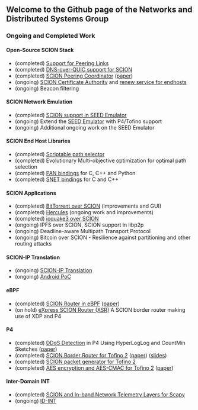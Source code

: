 ## Welcome to the Github page of the Networks and Distributed Systems Group

### Ongoing and Completed Work

#### Open-Source SCION Stack
- (completed) [Support for Peering Links](https://github.com/scionproto/scion/pull/4299)
- (completed) [DNS-over-QUIC support for SCION](https://github.com/netsys-lab/scion-coredns-doq)
- (completed) [SCION Peering Coordinator](https://github.com/netsys-lab/scion-peering-coordinator) ([paper](https://doi.org/10.14279/tuj.eceasst.80.1159))
- (ongoing) [SCION Certificate Authority](https://github.com/netsys-lab/scion-ca) and [renew service for endhosts](https://github.com/netsys-lab/scionlab-cert-renewer)
- (ongoing) Beacon filtering

#### SCION Network Emulation
- (completed) [SCION support in SEED Emulator](https://github.com/seed-labs/seed-emulator/pull/143)
- (ongoing) Extend the [SEED Emulator](https://github.com/seed-labs/seed-emulator) with P4/Tofino support
- (ongoing) Additional ongoing work on the SEED Emulator

#### SCION End Host Libraries
- (completed) [Scriptable path selector](https://github.com/netsys-lab/pan-lua)
- (completed) Evolutionary Multi-objective optimization for optimal path selection
- (completed) [PAN bindings](https://github.com/lschulz/pan-bindings) for C, C++ and Python
- (completed) [SNET bindings](https://github.com/lschulz/snet-bindings) for C and C++

#### SCION Applications
- (completed) [BitTorrent over SCION](https://github.com/netsys-lab/bittorrent-over-scion) (improvements and GUI)
- (completed) [Hercules](https://github.com/netsec-ethz/hercules) (ongoing work and improvements)
- (completed) [ioquake3 over SCION](https://github.com/lschulz/ioq3-scion.git)
- (ongoing) IPFS over SCION, SCION support in libp2p
- (ongoing) Deadline-aware Multipath Transport Protocol
- (ongoing) Bitcoin over SCION - Resilience against partitioning and other routing attacks

#### SCION-IP Translation
- (ongoing) [SCION-IP Translation](https://github.com/netsys-lab/scion-ip-translator)
- (ongoing) [Android PoC](https://github.com/netsys-lab/scion-ip-android.git)

#### eBPF
- (completed) [SCION Router in eBPF](https://github.com/lschulz/bpf-experiments/tree/main/br) ([paper](http://dx.doi.org/10.15496/publikation-67444))
- (on hold) [eXpress SCION Router (XSR)](https://github.com/netsys-lab/express-scion-router) A SCION border router making use of XDP and P4

#### P4
- (completed) [DDoS Detection](https://github.com/netsys-lab/ddos-detection-sketches-p4) in P4 Using HyperLogLog and CountMin Sketches ([paper](https://doi.org/10.1109/NOMS56928.2023.10154315))
- (completed) [SCION Border Router for Tofino 2](https://github.com/netsys-lab/scion-p4) ([paper](https://doi.org/10.1145/3630047.3630190)) ([slides](https://opennetworking.org/wp-content/uploads/2024/01/CryptographicPathValidation-EuroP4_23-slides.pdf))
- (completed) [SCION packet generator for Tofino 2](https://github.com/netsys-lab/scion-p4/tree/main/tofino-pktgen)
- (completed) [AES encryption and AES-CMAC for Tofino 2](https://github.com/netsys-lab/scion-p4/tree/main/tofino-crypto) ([paper](https://doi.org/10.1145/3630047.3630192))

#### Inter-Domain INT
- (completed) [SCION and In-band Network Telemetry Layers for Scapy](https://github.com/lschulz/scapy-scion-int)
- (ongoing) [ID-INT](https://github.com/netsys-lab/id-int-spec)
